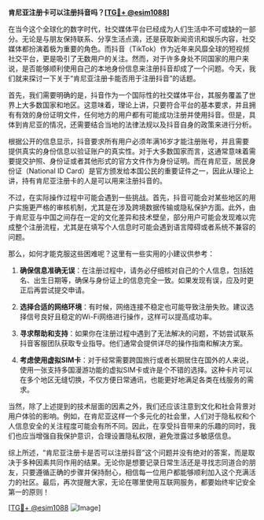 **肯尼亚注册卡可以注册抖音吗？[[TG💪+ @esim1088](https://t.me/s/esim1088)]**

在当今这个全球化的数字时代，社交媒体平台已经成为人们生活中不可或缺的一部分。无论是与朋友保持联系、分享生活点滴，还是获取新闻资讯和娱乐内容，社交媒体都扮演着极为重要的角色。而抖音（TikTok）作为近年来风靡全球的短视频社交平台，更是吸引了无数用户的关注。然而，对于许多身处不同国家的用户来说，是否能够顺利使用自己的本地身份信息来注册抖音却成了一个问题。今天，我们就来探讨一下关于“肯尼亚注册卡能否用于注册抖音”的话题。

首先，我们需要明确的是，抖音作为一个国际性的社交媒体平台，其服务覆盖了世界上大多数国家和地区。这意味着，理论上讲，只要符合平台的基本要求，并且拥有有效的身份证明文件，任何地方的用户都有可能成功注册并使用抖音。但是，具体到肯尼亚的情况，还需要结合当地的法律法规以及抖音自身的政策来进行分析。

根据公开的信息显示，抖音要求所有用户必须年满16岁才能注册账号，并且需要提供真实的身份信息以验证账户的真实性。对于大多数国家而言，这通常意味着需要提交护照、身份证或者其他形式的官方文件作为身份证明。而在肯尼亚，居民身份证（National ID Card）是官方颁发给本国公民的重要证件之一，因此从理论上讲，持有肯尼亚注册卡的人是可以用来注册抖音的。

不过，在实际操作过程中可能会遇到一些挑战。首先，抖音可能会对某些地区的用户实施更严格的审核机制，尤其是在涉及跨境数据传输或隐私保护方面。此外，由于肯尼亚与中国之间存在一定的文化差异和技术壁垒，部分用户可能会发现难以完成整个注册流程，尤其是在填写个人信息时可能会遇到语言障碍或者系统不兼容的问题。

那么，如何才能克服这些困难呢？这里有一些实用的小建议供参考：

1. **确保信息准确无误**：在注册过程中，请务必仔细核对自己的个人信息，包括姓名、出生日期等，确保与身份证上的信息完全一致。如果发现有误，应及时更正后再尝试提交申请。

2. **选择合适的网络环境**：有时候，网络连接不稳定也可能导致注册失败。建议选择信号良好且稳定的Wi-Fi网络进行操作，这样可以提高成功率。

3. **寻求帮助和支持**：如果你在注册过程中遇到了无法解决的问题，不妨尝试联系抖音客服团队获取专业指导。他们通常会提供详尽的操作指南和解决方案。

4. **考虑使用虚拟SIM卡**：对于经常需要跨国旅行或者长期居住在国外的人来说，使用一张支持多国漫游功能的虚拟SIM卡或许是个不错的选择。这种卡片可以在多个地区无缝切换，不仅方便日常通讯，也能更好地满足各类在线服务的需求。

当然，除了上述提到的技术层面的因素之外，我们还应该注意到文化和社会背景对用户体验的影响。例如，在肯尼亚这样一个多元化的社会里，人们对于隐私权和个人信息安全的关注程度可能会有所不同。因此，在享受抖音带来的乐趣的同时，我们也应当增强自我保护意识，合理设置隐私权限，避免泄露过多敏感信息。

综上所述，“肯尼亚注册卡是否可以注册抖音”这个问题并没有绝对的答案，而是取决于多种因素共同作用的结果。无论你是想要记录日常生活还是寻找志同道合的朋友，只要遵循正确的步骤并保持耐心，相信每一位用户都能够顺利加入这个充满活力的社区。最后，再次提醒大家，无论在哪里使用互联网服务，都要始终牢记安全第一的原则！

[[TG💪+ @esim1088](https://t.me/s/esim1088) ![Image](https://i.postimg.cc/4NQfJmqS/Snipaste-2025-05-13-00-14-12.png)]